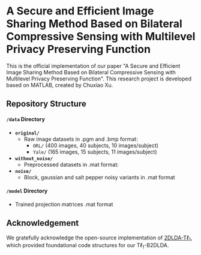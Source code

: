 # A Secure and Efficient Image Sharing Method Based on Bilateral Compressive Sensing with Multilevel Privacy Preserving Function

This is the official implementation of our paper "A Secure and Efficient Image Sharing Method Based on Bilateral Compressive Sensing with Multilevel Privacy Preserving Function". This research project is developed based on MATLAB, created by Chuxiao Xu.

## Repository Structure

#### `/data` Directory

- **`original/`**
  - Raw image datasets in .pgm and .bmp format:
    - `ORL/` (400 images, 40 subjects, 10 images/subject)
    - `Yale/` (165 images, 15 subjects, 11 images/subject)
- **`without_noise/`**
  - Preprocessed datasets in .mat format:
- **`noise/`**
  - Block, gaussian and salt pepper noisy variants in .mat format

#### **`/model` Directory**

- Trained projection matrices .mat format



## Acknowledgement

We gratefully acknowledge the open-source implementation of [2DLDA-T$\ell_1$](https://github.com/YangSkywalker/2DLDA-TL1), which provided foundational code structures for our T$\ell_1$-B2DLDA. 